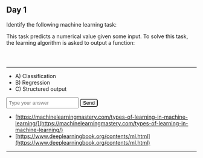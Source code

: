 ## Day 1

Identify the following machine learning task:

This task predicts a numerical value given some input. To solve this task, the learning algorithm is asked to output a function:

<div id="katex_day1" class="katex-formula"></div>

---

- A) Classification
- B) Regression
- C) Structured output

<input type="text" placeholder="Type your answer" id="day1_choice" name="day1_choice"/>
<button type="submit" id="day1_submit" class="button">Send</button> 
<div id="day1_feedback"></div>

- [https://machinelearningmastery.com/types-of-learning-in-machine-learning/](https://machinelearningmastery.com/types-of-learning-in-machine-learning/)
- [https://www.deeplearningbook.org/contents/ml.html](https://www.deeplearningbook.org/contents/ml.html)
---






<link rel="stylesheet" href="https://cdn.jsdelivr.net/npm/katex@0.12.0/dist/katex.min.css" integrity="sha384-AfEj0r4/OFrOo5t7NnNe46zW/tFgW6x/bCJG8FqQCEo3+Aro6EYUG4+cU+KJWu/X" crossorigin="anonymous">
<style>
  .katex-formula {
    padding: 1em;
  }
  button[type=submit] {
    border-radius: 5px;
  }
  input {
    padding: 5px;
  }
  .hide-resources {
    display: none;
  }
  .hide-resources.not-hidden {
    display: block;
  }
</style>
<script src="https://cdn.jsdelivr.net/npm/katex@0.12.0/dist/katex.min.js" integrity="sha384-g7c+Jr9ZivxKLnZTDUhnkOnsh30B4H0rpLUpJ4jAIKs4fnJI+sEnkvrMWph2EDg4" crossorigin="anonymous"></script>

<script>
  const selectAnswer = (answer, submit_id, choice_id, feedback_id, resources_id) => {
    const feedback = document.getElementById(feedback_id)
    const choice = document.getElementById(choice_id);
    const resources = document.getElementById(resources_id)
    if (choice.value.toLowerCase() == answer) {
      feedback.innerHTML = "Correct!"
    } else {
      feedback.innerHTML = "Not quite."
    }
    resources.classList.add("not-hidden");
    console.log(resources.classList)
  }

  const days = [
    [1,"b", String.raw`f : \R^n \to \R`],
  ]
  for (let i in  days) {
    [id, ans, formula] =  days[i]
    document.getElementById("day" + id + "_submit").addEventListener(("click"), () => {
      selectAnswer(ans, "day" + id + "_submit", "day" + id + "_choice", "day" + id + "_feedback", "day" + id + "_resources")
    });
    
    katex.render(formula, document.getElementById("katex_day" + id), {
      throwOnError: false
    });
  }
</script>

